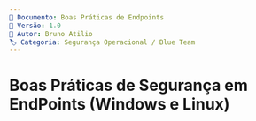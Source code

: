 ```yaml
---
📄 Documento: Boas Práticas de Endpoints
📅 Versão: 1.0
👤 Autor: Bruno Atilio
🏷️ Categoria: Segurança Operacional / Blue Team
---
```


# Boas Práticas de Segurança em EndPoints (Windows e Linux)
